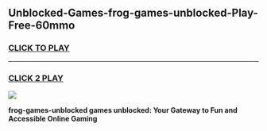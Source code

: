 
## Unblocked-Games-frog-games-unblocked-Play-Free-60mmo
<h3>
<a href="https://premium76.site?title=frog-games-unblocked&ref=21A">CLICK TO PLAY</a></h3>
<hr>

<h3>
<a href="https://premium76.site?title=frog-games-unblocked&ref=21A">CLICK 2 PLAY</a>
  
</h3>

<a href="https://premium76.site?title=frog-games-unblocked&ref=21A"><img src="https://clearcache.store/games.png"></a>


**frog-games-unblocked games unblocked: Your Gateway to Fun and Accessible Online Gaming**

